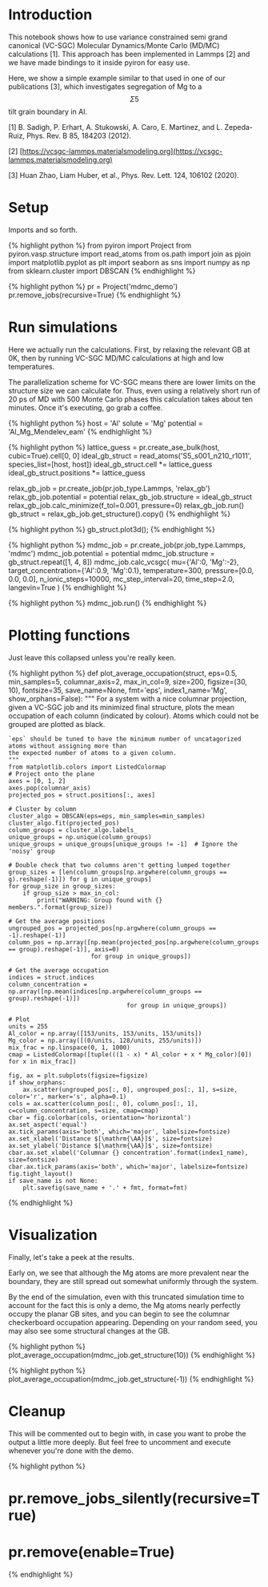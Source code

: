 # Introduction

This notebook shows how to use variance constrained semi grand canonical (VC-SGC) Molecular Dynamics/Monte Carlo (MD/MC) calculations [1]. This approach has been implemented in Lammps [2] and we have made bindings to it inside pyiron for easy use. 

Here, we show a simple example similar to that used in one of our publications [3], which investigates segregation of Mg to a $$\Sigma 5$$ tilt grain boundary in Al.

[1] B. Sadigh, P. Erhart, A. Stukowski, A. Caro, E. Martinez, and L. Zepeda-Ruiz, Phys. Rev. B 85, 184203 (2012).

[2] [https://vcsgc-lammps.materialsmodeling.org](https://vcsgc-lammps.materialsmodeling.org)

[3] Huan Zhao, Liam Huber, et al., Phys. Rev. Lett. 124, 106102 (2020).

# Setup

Imports and so forth.

{% highlight python %}
from pyiron import Project
from pyiron.vasp.structure import read_atoms
from os.path import join as pjoin
import matplotlib.pyplot as plt
import seaborn as sns
import numpy as np
from sklearn.cluster import DBSCAN
{% endhighlight %}

{% highlight python %}
pr = Project('mdmc_demo')
pr.remove_jobs(recursive=True)
{% endhighlight %}

# Run simulations

Here we actually run the calculations. First, by relaxing the relevant GB at 0K, then by running VC-SGC MD/MC calculations at high and low temperatures.

The parallelization scheme for VC-SGC means there are lower limits on the structure size we can calculate for. Thus, even using a relatively short run of 20 ps of MD with 500 Monte Carlo phases this calculation takes about ten minutes. Once it's executing, go grab a coffee.

{% highlight python %}
host = 'Al'
solute = 'Mg'
potential = 'Al_Mg_Mendelev_eam'
{% endhighlight %}

{% highlight python %}
lattice_guess = pr.create_ase_bulk(host, cubic=True).cell[0, 0]
ideal_gb_struct = read_atoms('S5_s001_n210_r1011', species_list=[host, host])
ideal_gb_struct.cell *= lattice_guess
ideal_gb_struct.positions *= lattice_guess

relax_gb_job = pr.create_job(pr.job_type.Lammps, 'relax_gb')
relax_gb_job.potential = potential
relax_gb_job.structure = ideal_gb_struct
relax_gb_job.calc_minimize(f_tol=0.001, pressure=0)
relax_gb_job.run()
gb_struct = relax_gb_job.get_structure().copy()
{% endhighlight %}

{% highlight python %}
gb_struct.plot3d();
{% endhighlight %}

{% highlight python %}
mdmc_job = pr.create_job(pr.job_type.Lammps, 'mdmc')
mdmc_job.potential = potential
mdmc_job.structure = gb_struct.repeat([1, 4, 8])
mdmc_job.calc_vcsgc(
    mu={'Al':0, 'Mg':-2}, 
    target_concentration={'Al':0.9, 'Mg':0.1},
    temperature=300,
    pressure=[0.0, 0.0, 0.0],
    n_ionic_steps=10000,
    mc_step_interval=20,
    time_step=2.0,
    langevin=True
)
{% endhighlight %}

{% highlight python %}
mdmc_job.run()
{% endhighlight %}

# Plotting functions

Just leave this collapsed unless you're really keen.

{% highlight python %}
def plot_average_occupation(struct, eps=0.5, min_samples=5, 
                            columnar_axis=2, max_in_col=9, 
                            size=200, figsize=(30, 10), fontsize=35,
                            save_name=None, fmt='eps', index1_name='Mg', show_orphans=False):
    """
    For a system with a nice columnar projection, given a VC-SGC job and its minimized final structure, 
    plots the mean occupation of each column (indicated by colour). Atoms which could not be grouped are 
    plotted as black.
    
    `eps` should be tuned to have the minimum number of uncatagorized atoms without assigning more than
    the expected number of atoms to a given column.
    """
    from matplotlib.colors import ListedColormap
    # Project onto the plane
    axes = [0, 1, 2]
    axes.pop(columnar_axis)
    projected_pos = struct.positions[:, axes]
    
    # Cluster by column
    cluster_algo = DBSCAN(eps=eps, min_samples=min_samples)
    cluster_algo.fit(projected_pos)
    column_groups = cluster_algo.labels_
    unique_groups = np.unique(column_groups)
    unique_groups = unique_groups[unique_groups != -1]  # Ignore the 'noisy' group
    
    # Double check that two columns aren't getting lumped together
    group_sizes = [len(column_groups[np.argwhere(column_groups == g).reshape(-1)]) for g in unique_groups]
    for group_size in group_sizes:
        if group_size > max_in_col:
            print("WARNING: Group found with {} members.".format(group_size))

    # Get the average positions
    ungrouped_pos = projected_pos[np.argwhere(column_groups == -1).reshape(-1)]
    column_pos = np.array([np.mean(projected_pos[np.argwhere(column_groups == group).reshape(-1)], axis=0)
                           for group in unique_groups])
    
    # Get the average occupation
    indices = struct.indices
    column_concentration = np.array([np.mean(indices[np.argwhere(column_groups == group).reshape(-1)])
                                     for group in unique_groups])
    
    # Plot
    units = 255
    Al_color = np.array([153/units, 153/units, 153/units])
    Mg_color = np.array([(0/units, 128/units, 255/units)])
    mix_frac = np.linspace(0, 1, 1000)
    cmap = ListedColormap([tuple(((1 - x) * Al_color + x * Mg_color)[0]) for x in mix_frac]) 
    
    fig, ax = plt.subplots(figsize=figsize)
    if show_orphans:
        ax.scatter(ungrouped_pos[:, 0], ungrouped_pos[:, 1], s=size, color='r', marker='s', alpha=0.1)
    cols = ax.scatter(column_pos[:, 0], column_pos[:, 1], c=column_concentration, s=size, cmap=cmap)
    cbar = fig.colorbar(cols, orientation='horizontal')
    ax.set_aspect('equal')
    ax.tick_params(axis='both', which='major', labelsize=fontsize)
    ax.set_xlabel('Distance $[\mathrm{\AA}]$', size=fontsize)
    ax.set_ylabel('Distance $[\mathrm{\AA}]$', size=fontsize)
    cbar.ax.set_xlabel('Columnar {} concentration'.format(index1_name), size=fontsize)
    cbar.ax.tick_params(axis='both', which='major', labelsize=fontsize)
    fig.tight_layout()
    if save_name is not None:
        plt.savefig(save_name + '.' + fmt, format=fmt)
{% endhighlight %}

# Visualization

Finally, let's take a peek at the results.

Early on, we see that although the Mg atoms are more prevalent near the boundary, they are still spread out somewhat uniformly through the system.

By the end of the simulation, even with this truncated simulation time to account for the fact this is only a demo, the Mg atoms nearly perfectly occupy the planar GB sites, and you can begin to see the columnar checkerboard occupation appearing. Depending on your random seed, you may also see some structural changes at the GB.

{% highlight python %}
plot_average_occupation(mdmc_job.get_structure(10))
{% endhighlight %}

{% highlight python %}
plot_average_occupation(mdmc_job.get_structure(-1))
{% endhighlight %}

# Cleanup

This will be commented out to begin with, in case you want to probe the output a little more deeply. But feel free to uncomment and execute whenever you're done with the demo.

{% highlight python %}
# pr.remove_jobs_silently(recursive=True)
# pr.remove(enable=True)
{% endhighlight %}